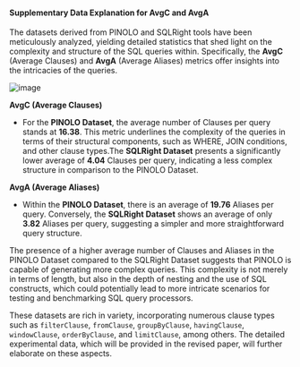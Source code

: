 #### Supplementary Data Explanation for AvgC and AvgA

The datasets derived from PINOLO and SQLRight tools have been meticulously analyzed, yielding detailed statistics that shed light on the complexity and structure of the SQL queries within. Specifically, the **AvgC** (Average Clauses) and **AvgA** (Average Aliases) metrics offer insights into the intricacies of the queries.

![image](https://github.com/SQLess/Examples/assets/153704279/b8e96879-ca64-4e59-b4f8-556f2cb4a6bf)


**AvgC (Average Clauses)**

- For the **PINOLO Dataset**, the average number of Clauses per query stands at **16.38**. This metric underlines the complexity of the queries in terms of their structural components, such as WHERE, JOIN conditions, and other clause types.The **SQLRight Dataset** presents a significantly lower average of **4.04** Clauses per query, indicating a less complex structure in comparison to the PINOLO Dataset.

**AvgA (Average Aliases)**

- Within the **PINOLO Dataset**, there is an average of **19.76** Aliases per query. Conversely, the **SQLRight Dataset** shows an average of only **3.82** Aliases per query, suggesting a simpler and more straightforward query structure.

The presence of a higher average number of Clauses and Aliases in the PINOLO Dataset compared to the SQLRight Dataset suggests that PINOLO is capable of generating more complex queries. This complexity is not merely in terms of length, but also in the depth of nesting and the use of SQL constructs, which could potentially lead to more intricate scenarios for testing and benchmarking SQL query processors.

These datasets are rich in variety, incorporating numerous clause types such as `filterClause`, `fromClause`, `groupByClause`, `havingClause`, `windowClause`, `orderByClause`, and `limitClause`, among others. The detailed experimental data, which will be provided in the revised paper, will further elaborate on these aspects.

